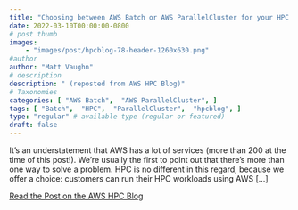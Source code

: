 ```yaml
---
title: "Choosing between AWS Batch or AWS ParallelCluster for your HPC Workloads"
date: 2022-03-10T00:00:00-0800
# post thumb
images:
    - "images/post/hpcblog-78-header-1260x630.png"
#author
author: "Matt Vaughn"
# description
description: " (reposted from AWS HPC Blog)"
# Taxonomies
categories: [ "AWS Batch",  "AWS ParallelCluster", ]
tags: [ "Batch",  "HPC",  "ParallelCluster",  "hpcblog", ]
type: "regular" # available type (regular or featured)
draft: false
---
```


It’s an understatement that AWS has a lot of services (more than 200 at the time of this post!). We’re usually the first to point out that there’s more than one way to solve a problem. HPC is no different in this regard, because we offer a choice: customers can run their HPC workloads using AWS […]

<a href="{{ url }}" class="btn btn-primary btn-lg active" role="button" aria-pressed="true" style="margin-top: 8px;">Read the Post on the AWS HPC Blog</a>